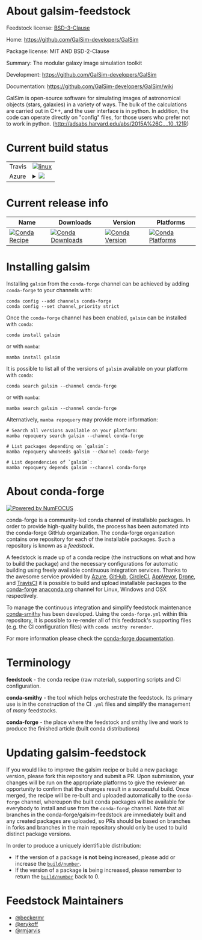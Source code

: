 About galsim-feedstock
======================

Feedstock license: [BSD-3-Clause](https://github.com/conda-forge/galsim-feedstock/blob/main/LICENSE.txt)

Home: https://github.com/GalSim-developers/GalSim

Package license: MIT AND BSD-2-Clause

Summary: The modular galaxy image simulation toolkit

Development: https://github.com/GalSim-developers/GalSim

Documentation: https://github.com/GalSim-developers/GalSim/wiki

GalSim is open-source software for simulating images of astronomical objects
(stars, galaxies) in a variety of ways. The bulk of the calculations are
carried out in C++, and the user interface is in python. In addition, the
code can operate directly on "config" files, for those users who prefer not
to work in python. (http://adsabs.harvard.edu/abs/2015A%26C....10..121R)


Current build status
====================


<table><tr>
    <td>Travis</td>
    <td>
      <a href="https://app.travis-ci.com/conda-forge/galsim-feedstock">
        <img alt="linux" src="https://img.shields.io/travis/com/conda-forge/galsim-feedstock/main.svg?label=Linux">
      </a>
    </td>
  </tr>
    
  <tr>
    <td>Azure</td>
    <td>
      <details>
        <summary>
          <a href="https://dev.azure.com/conda-forge/feedstock-builds/_build/latest?definitionId=343&branchName=main">
            <img src="https://dev.azure.com/conda-forge/feedstock-builds/_apis/build/status/galsim-feedstock?branchName=main">
          </a>
        </summary>
        <table>
          <thead><tr><th>Variant</th><th>Status</th></tr></thead>
          <tbody><tr>
              <td>linux_64_numpy1.22python3.8.____cpython</td>
              <td>
                <a href="https://dev.azure.com/conda-forge/feedstock-builds/_build/latest?definitionId=343&branchName=main">
                  <img src="https://dev.azure.com/conda-forge/feedstock-builds/_apis/build/status/galsim-feedstock?branchName=main&jobName=linux&configuration=linux%20linux_64_numpy1.22python3.8.____cpython" alt="variant">
                </a>
              </td>
            </tr><tr>
              <td>linux_64_numpy2.0python3.10.____cpython</td>
              <td>
                <a href="https://dev.azure.com/conda-forge/feedstock-builds/_build/latest?definitionId=343&branchName=main">
                  <img src="https://dev.azure.com/conda-forge/feedstock-builds/_apis/build/status/galsim-feedstock?branchName=main&jobName=linux&configuration=linux%20linux_64_numpy2.0python3.10.____cpython" alt="variant">
                </a>
              </td>
            </tr><tr>
              <td>linux_64_numpy2.0python3.11.____cpython</td>
              <td>
                <a href="https://dev.azure.com/conda-forge/feedstock-builds/_build/latest?definitionId=343&branchName=main">
                  <img src="https://dev.azure.com/conda-forge/feedstock-builds/_apis/build/status/galsim-feedstock?branchName=main&jobName=linux&configuration=linux%20linux_64_numpy2.0python3.11.____cpython" alt="variant">
                </a>
              </td>
            </tr><tr>
              <td>linux_64_numpy2.0python3.12.____cpython</td>
              <td>
                <a href="https://dev.azure.com/conda-forge/feedstock-builds/_build/latest?definitionId=343&branchName=main">
                  <img src="https://dev.azure.com/conda-forge/feedstock-builds/_apis/build/status/galsim-feedstock?branchName=main&jobName=linux&configuration=linux%20linux_64_numpy2.0python3.12.____cpython" alt="variant">
                </a>
              </td>
            </tr><tr>
              <td>linux_64_numpy2.0python3.9.____cpython</td>
              <td>
                <a href="https://dev.azure.com/conda-forge/feedstock-builds/_build/latest?definitionId=343&branchName=main">
                  <img src="https://dev.azure.com/conda-forge/feedstock-builds/_apis/build/status/galsim-feedstock?branchName=main&jobName=linux&configuration=linux%20linux_64_numpy2.0python3.9.____cpython" alt="variant">
                </a>
              </td>
            </tr><tr>
              <td>linux_aarch64_numpy1.22python3.8.____cpython</td>
              <td>
                <a href="https://dev.azure.com/conda-forge/feedstock-builds/_build/latest?definitionId=343&branchName=main">
                  <img src="https://dev.azure.com/conda-forge/feedstock-builds/_apis/build/status/galsim-feedstock?branchName=main&jobName=linux&configuration=linux%20linux_aarch64_numpy1.22python3.8.____cpython" alt="variant">
                </a>
              </td>
            </tr><tr>
              <td>linux_aarch64_numpy2.0python3.10.____cpython</td>
              <td>
                <a href="https://dev.azure.com/conda-forge/feedstock-builds/_build/latest?definitionId=343&branchName=main">
                  <img src="https://dev.azure.com/conda-forge/feedstock-builds/_apis/build/status/galsim-feedstock?branchName=main&jobName=linux&configuration=linux%20linux_aarch64_numpy2.0python3.10.____cpython" alt="variant">
                </a>
              </td>
            </tr><tr>
              <td>linux_aarch64_numpy2.0python3.11.____cpython</td>
              <td>
                <a href="https://dev.azure.com/conda-forge/feedstock-builds/_build/latest?definitionId=343&branchName=main">
                  <img src="https://dev.azure.com/conda-forge/feedstock-builds/_apis/build/status/galsim-feedstock?branchName=main&jobName=linux&configuration=linux%20linux_aarch64_numpy2.0python3.11.____cpython" alt="variant">
                </a>
              </td>
            </tr><tr>
              <td>linux_aarch64_numpy2.0python3.12.____cpython</td>
              <td>
                <a href="https://dev.azure.com/conda-forge/feedstock-builds/_build/latest?definitionId=343&branchName=main">
                  <img src="https://dev.azure.com/conda-forge/feedstock-builds/_apis/build/status/galsim-feedstock?branchName=main&jobName=linux&configuration=linux%20linux_aarch64_numpy2.0python3.12.____cpython" alt="variant">
                </a>
              </td>
            </tr><tr>
              <td>linux_aarch64_numpy2.0python3.9.____cpython</td>
              <td>
                <a href="https://dev.azure.com/conda-forge/feedstock-builds/_build/latest?definitionId=343&branchName=main">
                  <img src="https://dev.azure.com/conda-forge/feedstock-builds/_apis/build/status/galsim-feedstock?branchName=main&jobName=linux&configuration=linux%20linux_aarch64_numpy2.0python3.9.____cpython" alt="variant">
                </a>
              </td>
            </tr><tr>
              <td>osx_64_numpy1.22python3.8.____cpython</td>
              <td>
                <a href="https://dev.azure.com/conda-forge/feedstock-builds/_build/latest?definitionId=343&branchName=main">
                  <img src="https://dev.azure.com/conda-forge/feedstock-builds/_apis/build/status/galsim-feedstock?branchName=main&jobName=osx&configuration=osx%20osx_64_numpy1.22python3.8.____cpython" alt="variant">
                </a>
              </td>
            </tr><tr>
              <td>osx_64_numpy2.0python3.10.____cpython</td>
              <td>
                <a href="https://dev.azure.com/conda-forge/feedstock-builds/_build/latest?definitionId=343&branchName=main">
                  <img src="https://dev.azure.com/conda-forge/feedstock-builds/_apis/build/status/galsim-feedstock?branchName=main&jobName=osx&configuration=osx%20osx_64_numpy2.0python3.10.____cpython" alt="variant">
                </a>
              </td>
            </tr><tr>
              <td>osx_64_numpy2.0python3.11.____cpython</td>
              <td>
                <a href="https://dev.azure.com/conda-forge/feedstock-builds/_build/latest?definitionId=343&branchName=main">
                  <img src="https://dev.azure.com/conda-forge/feedstock-builds/_apis/build/status/galsim-feedstock?branchName=main&jobName=osx&configuration=osx%20osx_64_numpy2.0python3.11.____cpython" alt="variant">
                </a>
              </td>
            </tr><tr>
              <td>osx_64_numpy2.0python3.12.____cpython</td>
              <td>
                <a href="https://dev.azure.com/conda-forge/feedstock-builds/_build/latest?definitionId=343&branchName=main">
                  <img src="https://dev.azure.com/conda-forge/feedstock-builds/_apis/build/status/galsim-feedstock?branchName=main&jobName=osx&configuration=osx%20osx_64_numpy2.0python3.12.____cpython" alt="variant">
                </a>
              </td>
            </tr><tr>
              <td>osx_64_numpy2.0python3.9.____cpython</td>
              <td>
                <a href="https://dev.azure.com/conda-forge/feedstock-builds/_build/latest?definitionId=343&branchName=main">
                  <img src="https://dev.azure.com/conda-forge/feedstock-builds/_apis/build/status/galsim-feedstock?branchName=main&jobName=osx&configuration=osx%20osx_64_numpy2.0python3.9.____cpython" alt="variant">
                </a>
              </td>
            </tr><tr>
              <td>osx_arm64_numpy1.22python3.8.____cpython</td>
              <td>
                <a href="https://dev.azure.com/conda-forge/feedstock-builds/_build/latest?definitionId=343&branchName=main">
                  <img src="https://dev.azure.com/conda-forge/feedstock-builds/_apis/build/status/galsim-feedstock?branchName=main&jobName=osx&configuration=osx%20osx_arm64_numpy1.22python3.8.____cpython" alt="variant">
                </a>
              </td>
            </tr><tr>
              <td>osx_arm64_numpy2.0python3.10.____cpython</td>
              <td>
                <a href="https://dev.azure.com/conda-forge/feedstock-builds/_build/latest?definitionId=343&branchName=main">
                  <img src="https://dev.azure.com/conda-forge/feedstock-builds/_apis/build/status/galsim-feedstock?branchName=main&jobName=osx&configuration=osx%20osx_arm64_numpy2.0python3.10.____cpython" alt="variant">
                </a>
              </td>
            </tr><tr>
              <td>osx_arm64_numpy2.0python3.11.____cpython</td>
              <td>
                <a href="https://dev.azure.com/conda-forge/feedstock-builds/_build/latest?definitionId=343&branchName=main">
                  <img src="https://dev.azure.com/conda-forge/feedstock-builds/_apis/build/status/galsim-feedstock?branchName=main&jobName=osx&configuration=osx%20osx_arm64_numpy2.0python3.11.____cpython" alt="variant">
                </a>
              </td>
            </tr><tr>
              <td>osx_arm64_numpy2.0python3.12.____cpython</td>
              <td>
                <a href="https://dev.azure.com/conda-forge/feedstock-builds/_build/latest?definitionId=343&branchName=main">
                  <img src="https://dev.azure.com/conda-forge/feedstock-builds/_apis/build/status/galsim-feedstock?branchName=main&jobName=osx&configuration=osx%20osx_arm64_numpy2.0python3.12.____cpython" alt="variant">
                </a>
              </td>
            </tr><tr>
              <td>osx_arm64_numpy2.0python3.9.____cpython</td>
              <td>
                <a href="https://dev.azure.com/conda-forge/feedstock-builds/_build/latest?definitionId=343&branchName=main">
                  <img src="https://dev.azure.com/conda-forge/feedstock-builds/_apis/build/status/galsim-feedstock?branchName=main&jobName=osx&configuration=osx%20osx_arm64_numpy2.0python3.9.____cpython" alt="variant">
                </a>
              </td>
            </tr>
          </tbody>
        </table>
      </details>
    </td>
  </tr>
</table>

Current release info
====================

| Name | Downloads | Version | Platforms |
| --- | --- | --- | --- |
| [![Conda Recipe](https://img.shields.io/badge/recipe-galsim-green.svg)](https://anaconda.org/conda-forge/galsim) | [![Conda Downloads](https://img.shields.io/conda/dn/conda-forge/galsim.svg)](https://anaconda.org/conda-forge/galsim) | [![Conda Version](https://img.shields.io/conda/vn/conda-forge/galsim.svg)](https://anaconda.org/conda-forge/galsim) | [![Conda Platforms](https://img.shields.io/conda/pn/conda-forge/galsim.svg)](https://anaconda.org/conda-forge/galsim) |

Installing galsim
=================

Installing `galsim` from the `conda-forge` channel can be achieved by adding `conda-forge` to your channels with:

```
conda config --add channels conda-forge
conda config --set channel_priority strict
```

Once the `conda-forge` channel has been enabled, `galsim` can be installed with `conda`:

```
conda install galsim
```

or with `mamba`:

```
mamba install galsim
```

It is possible to list all of the versions of `galsim` available on your platform with `conda`:

```
conda search galsim --channel conda-forge
```

or with `mamba`:

```
mamba search galsim --channel conda-forge
```

Alternatively, `mamba repoquery` may provide more information:

```
# Search all versions available on your platform:
mamba repoquery search galsim --channel conda-forge

# List packages depending on `galsim`:
mamba repoquery whoneeds galsim --channel conda-forge

# List dependencies of `galsim`:
mamba repoquery depends galsim --channel conda-forge
```


About conda-forge
=================

[![Powered by
NumFOCUS](https://img.shields.io/badge/powered%20by-NumFOCUS-orange.svg?style=flat&colorA=E1523D&colorB=007D8A)](https://numfocus.org)

conda-forge is a community-led conda channel of installable packages.
In order to provide high-quality builds, the process has been automated into the
conda-forge GitHub organization. The conda-forge organization contains one repository
for each of the installable packages. Such a repository is known as a *feedstock*.

A feedstock is made up of a conda recipe (the instructions on what and how to build
the package) and the necessary configurations for automatic building using freely
available continuous integration services. Thanks to the awesome service provided by
[Azure](https://azure.microsoft.com/en-us/services/devops/), [GitHub](https://github.com/),
[CircleCI](https://circleci.com/), [AppVeyor](https://www.appveyor.com/),
[Drone](https://cloud.drone.io/welcome), and [TravisCI](https://travis-ci.com/)
it is possible to build and upload installable packages to the
[conda-forge](https://anaconda.org/conda-forge) [anaconda.org](https://anaconda.org/)
channel for Linux, Windows and OSX respectively.

To manage the continuous integration and simplify feedstock maintenance
[conda-smithy](https://github.com/conda-forge/conda-smithy) has been developed.
Using the ``conda-forge.yml`` within this repository, it is possible to re-render all of
this feedstock's supporting files (e.g. the CI configuration files) with ``conda smithy rerender``.

For more information please check the [conda-forge documentation](https://conda-forge.org/docs/).

Terminology
===========

**feedstock** - the conda recipe (raw material), supporting scripts and CI configuration.

**conda-smithy** - the tool which helps orchestrate the feedstock.
                   Its primary use is in the construction of the CI ``.yml`` files
                   and simplify the management of *many* feedstocks.

**conda-forge** - the place where the feedstock and smithy live and work to
                  produce the finished article (built conda distributions)


Updating galsim-feedstock
=========================

If you would like to improve the galsim recipe or build a new
package version, please fork this repository and submit a PR. Upon submission,
your changes will be run on the appropriate platforms to give the reviewer an
opportunity to confirm that the changes result in a successful build. Once
merged, the recipe will be re-built and uploaded automatically to the
`conda-forge` channel, whereupon the built conda packages will be available for
everybody to install and use from the `conda-forge` channel.
Note that all branches in the conda-forge/galsim-feedstock are
immediately built and any created packages are uploaded, so PRs should be based
on branches in forks and branches in the main repository should only be used to
build distinct package versions.

In order to produce a uniquely identifiable distribution:
 * If the version of a package **is not** being increased, please add or increase
   the [``build/number``](https://docs.conda.io/projects/conda-build/en/latest/resources/define-metadata.html#build-number-and-string).
 * If the version of a package **is** being increased, please remember to return
   the [``build/number``](https://docs.conda.io/projects/conda-build/en/latest/resources/define-metadata.html#build-number-and-string)
   back to 0.

Feedstock Maintainers
=====================

* [@beckermr](https://github.com/beckermr/)
* [@erykoff](https://github.com/erykoff/)
* [@rmjarvis](https://github.com/rmjarvis/)

